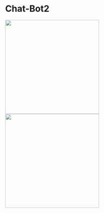 # Chat-Bot2

<p><a href="https://heroku.com/deploy?template=https://github.com/Bottom-T/Chat-Bot2"> <img src="https://img.shields.io/badge/Deploy%20To%20Heroku-blueviolet?style=for-the-badge&logo=heroku" width="300"/></a><br/>
<a href="https://railway.app/new/template?template=https%3A%2F%2Fgithub.com%2FBottom-T%2FChat-Bot2&envs=API_HASH%2CAPI_ID%2CBOT_TOKEN"><img src="https://img.shields.io/badge/Deploy%20To%20Railway-purple?style=for-the-badge&logo=railway" width="300"/></a></p>

